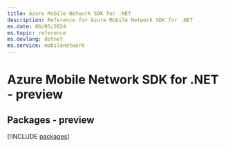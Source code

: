 ```yaml
---
title: Azure Mobile Network SDK for .NET
description: Reference for Azure Mobile Network SDK for .NET
ms.date: 06/03/2024
ms.topic: reference
ms.devlang: dotnet
ms.service: mobilenetwork
---
```

# Azure Mobile Network SDK for .NET - preview
## Packages - preview
[!INCLUDE [packages](mobile-network-index.md)]